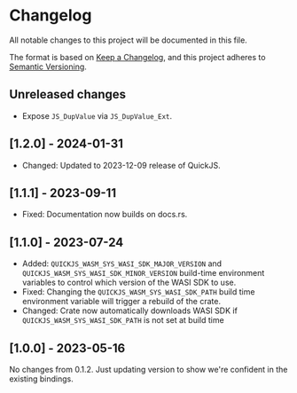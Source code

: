 # Changelog

All notable changes to this project will be documented in this file.

The format is based on [Keep a Changelog](https://keepachangelog.com/en/1.0.0/),
and this project adheres to [Semantic Versioning](https://semver.org/spec/v2.0.0.html).

## Unreleased changes

- Expose `JS_DupValue` via `JS_DupValue_Ext`.

## [1.2.0] - 2024-01-31

- Changed: Updated to 2023-12-09 release of QuickJS.

## [1.1.1] - 2023-09-11

- Fixed: Documentation now builds on docs.rs.

## [1.1.0] - 2023-07-24

- Added: `QUICKJS_WASM_SYS_WASI_SDK_MAJOR_VERSION` and `QUICKJS_WASM_SYS_WASI_SDK_MINOR_VERSION` build-time environment variables to control which version of the WASI SDK to use.
- Fixed: Changing the `QUICKJS_WASM_SYS_WASI_SDK_PATH` build time environment variable will trigger a rebuild of the crate.
- Changed: Crate now automatically downloads WASI SDK if `QUICKJS_WASM_SYS_WASI_SDK_PATH` is not set at build time

## [1.0.0] - 2023-05-16

No changes from 0.1.2. Just updating version to show we're confident in the existing bindings.
